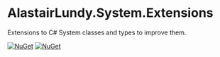 # AlastairLundy.System.Extensions

Extensions to C# System classes and types to improve them.


[![NuGet](https://img.shields.io/nuget/v/AlastairLundy.Extensions.System.svg)](https://www.nuget.org/packages/AlastairLundy.Extensions.System/) 
[![NuGet](https://img.shields.io/nuget/dt/AlastairLundy.Extensions.System.svg)](https://www.nuget.org/packages/AlastairLundy.Extensions.System/)
